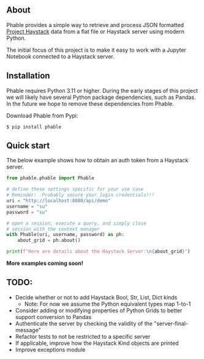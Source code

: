 About
-----
Phable provides a simple way to retrieve and process JSON formatted [Project Haystack](https://project-haystack.org/) data from a flat file or Haystack server using modern Python.

The initial focus of this project is to make it easy to work with a Jupyter Notebook connected to a Haystack server.

Installation
------------
Phable requires Python 3.11 or higher.  During the early stages of this project we will likely have several Python package dependencies, such as Pandas.  In the future we hope to remove these dependencies from Phable.

Download Phable from Pypi:

```console
$ pip install phable
```

Quick start
-----------
The below example shows how to obtain an auth token from a Haystack server.

```python
from phable.phable import Phable

# define these settings specific for your use case
# Reminder:  Probably secure your login credentials!!!
uri = "http://localhost:8080/api/demo"
username = "su"
password = "su"

# open a session, execute a query, and simply close
# session with the context manager
with Phable(uri, username, password) as ph:
    about_grid = ph.about()

print(f"Here are details about the Haystack Server:\n{about_grid}")
```

**More examples coming soon!**

TODO:
-----------
- Decide whether or not to add Haystack Bool, Str, List, Dict kinds
    - Note:  For now we assume the Python equivalent types map 1-to-1
- Consider adding or modifying properties of Python Grids to better support
  conversion to Pandas
- Authenticate the server by checking the validity of the "server-final-message"
- Refactor tests to not be restricted to a specific server
- If applicable, improve how the Haystack Kind objects are printed
- Improve exceptions module